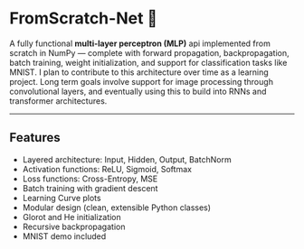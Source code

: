 # FromScratch-Net 🧠

A fully functional **multi-layer perceptron (MLP)** api implemented from scratch in NumPy — complete with forward propagation, backpropagation, batch training, weight initialization, and support for classification tasks like MNIST.
I plan to contribute to this architecture over time as a learning project. Long term goals involve support for image processing through convolutional layers, and eventually using this to build into RNNs and transformer architectures.

---

##  Features

- Layered architecture: Input, Hidden, Output, BatchNorm
- Activation functions: ReLU, Sigmoid, Softmax
- Loss functions: Cross-Entropy, MSE
- Batch training with gradient descent
- Learning Curve plots
- Modular design (clean, extensible Python classes)
- Glorot and He initialization
- Recursive backpropagation
- MNIST demo included
